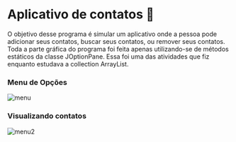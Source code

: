 # Aplicativo de contatos 📱

O objetivo desse programa é simular um aplicativo onde a pessoa pode adicionar seus contatos, buscar seus contatos, ou remover seus contatos. Toda a parte gráfica do programa foi feita apenas utilizando-se de métodos estáticos da classe JOptionPane. Essa foi uma das atividades que fiz enquanto estudava a collection ArrayList.



### Menu de Opções



![menu](https://user-images.githubusercontent.com/108489178/197857574-56e5d94e-a4ca-4a12-9aee-d74b40ff56af.png)



### Visualizando contatos



![menu2](https://user-images.githubusercontent.com/108489178/197857651-26287729-b23b-4d64-a13a-0a2f73dc0ac3.png)
